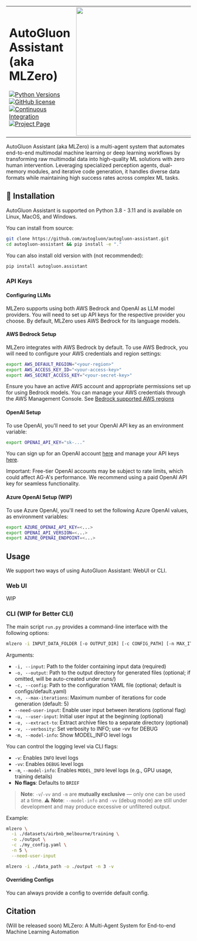 <table>
<tr>
<td width="70%">

# AutoGluon Assistant (aka MLZero)
[![Python Versions](https://img.shields.io/badge/python-3.8%20%7C%203.9%20%7C%203.10%20%7C%203.11-blue)](https://pypi.org/project/autogluon.assistant/)
[![GitHub license](https://img.shields.io/badge/License-Apache_2.0-blue.svg)](./LICENSE)
[![Continuous Integration](https://github.com/autogluon/autogluon-assistant/actions/workflows/continuous_integration.yml/badge.svg)](https://github.com/autogluon/autogluon-assistant/actions/workflows/continuous_integration.yml)
[![Project Page](https://img.shields.io/badge/Project_Page-MLZero-blue)](https://project-mlzero.github.io/)

</td>
<td>
<img src="https://user-images.githubusercontent.com/16392542/77208906-224aa500-6aba-11ea-96bd-e81806074030.png" width="350">
</td>
</tr>
</table>

AutoGluon Assistant (aka MLZero) is a multi-agent system that automates end-to-end multimodal machine learning or deep learning workflows by transforming raw multimodal data into high-quality ML solutions with zero human intervention. Leveraging specialized perception agents, dual-memory modules, and iterative code generation, it handles diverse data formats while maintaining high success rates across complex ML tasks.

## 💾 Installation

AutoGluon Assistant is supported on Python 3.8 - 3.11 and is available on Linux, MacOS, and Windows.


You can install from source:

```bash
git clone https://github.com/autogluon/autogluon-assistant.git
cd autogluon-assistant && pip install -e "."
```

You can also install old version with (not recommended):

```bash
pip install autogluon.assistant
```

### API Keys

#### Configuring LLMs
MLZero supports using both AWS Bedrock and OpenAI as LLM model providers. You will need to set up API keys for the respective provider you choose. By default, MLZero uses AWS Bedrock for its language models.

#### AWS Bedrock Setup
MLZero integrates with AWS Bedrock by default. To use AWS Bedrock, you will need to configure your AWS credentials and region settings:

```bash
export AWS_DEFAULT_REGION="<your-region>"
export AWS_ACCESS_KEY_ID="<your-access-key>"
export AWS_SECRET_ACCESS_KEY="<your-secret-key>"
```

Ensure you have an active AWS account and appropriate permissions set up for using Bedrock models. You can manage your AWS credentials through the AWS Management Console. See [Bedrock supported AWS regions](https://docs.aws.amazon.com/bedrock/latest/userguide/bedrock-regions.html)


#### OpenAI Setup
To use OpenAI, you'll need to set your OpenAI API key as an environment variable:

```bash
export OPENAI_API_KEY="sk-..."
```

You can sign up for an OpenAI account [here](https://platform.openai.com/) and manage your API keys [here](https://platform.openai.com/account/api-keys).

Important: Free-tier OpenAI accounts may be subject to rate limits, which could affect AG-A's performance. We recommend using a paid OpenAI API key for seamless functionality.


#### Azure OpenAI Setup (WIP)
To use Azure OpenAI, you'll need to set the following Azure OpenAI values, as environment variables:
```bash
export AZURE_OPENAI_API_KEY=<...>
export OPENAI_API_VERSION=<...>
export AZURE_OPENAI_ENDPOINT=<...>
```

## Usage

We support two ways of using AutoGluon Assistant: WebUI or CLI.

### Web UI
WIP

### CLI (WIP for Better CLI)

The main script `run.py` provides a command-line interface with the following options:

```bash
mlzero -i INPUT_DATA_FOLDER [-o OUTPUT_DIR] [-c CONFIG_PATH] [-n MAX_ITERATIONS] [--need_user_input] [-u INITIAL_USER_INPUT] [-e EXTRACT_TO] [-v|-vv] [-m]
```

Arguments:

- `-i, --input`: Path to the folder containing input data (required)
- `-o, --output`: Path to the output directory for generated files (optional; if omitted, will be auto-created under runs/)
- `-c, --config`: Path to the configuration YAML file (optional; default is configs/default.yaml)
- `-n, --max-iterations`: Maximum number of iterations for code generation (default: 5)
- `--need-user-input`: Enable user input between iterations (optional flag)
- `-u, --user-input`: Initial user input at the beginning (optional)
- `-e, --extract-to`: Extract archive files to a separate directory (optional)
- `-v, --verbosity`: Set verbosity to INFO; use -vv for DEBUG
- `-m, --model-info`: Show MODEL_INFO level logs

You can control the logging level via CLI flags:

- `-v`: Enables `INFO` level logs
- `-vv`: Enables `DEBUG` level logs
- `-m`, `--model-info`: Enables `MODEL_INFO` level logs (e.g., GPU usage, training details)
- **No flags**: Defaults to `BRIEF`

> **Note**: `-v`/`-vv` and `-m` are **mutually exclusive** — only one can be used at a time.
> ⚠️ **Note**: `--model-info` and `-vv` (debug mode) are still under development and may produce excessive or unfiltered output.

Example:
```bash
mlzero \
  -i ./datasets/airbnb_melbourne/training \
  -o ./output \
  -c ./my_config.yaml \
  -n 5 \
  --need-user-input

mlzero -i ./data_path -o ./output -n 3 -v
```


#### Overriding Configs
You can always provide a config to override default config.


## Citation
(Will be released soon) MLZero: A Multi-Agent System for End-to-end Machine Learning Automation

